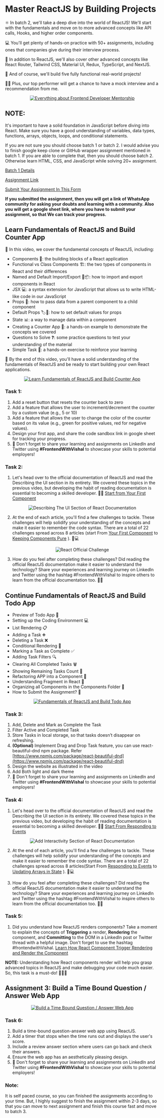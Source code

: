 # Master ReactJS by Building Projects

⚛️ In batch 2, we'll take a deep dive into the world of ReactJS! We'll start with the fundamentals and move on to more advanced concepts like API calls, Hooks, and higher order components.

💻 You'll get plenty of hands-on practice with 50+ assignments, including ones that companies give during their interview process.

🌟 In addition to ReactJS, we'll also cover other advanced concepts like React Router, Tailwind CSS, Material UI, Redux, TypeScript, and NextJS.

🎨 And of course, we'll build five fully functional real-world projects!

👨‍💼 Plus, our top performer will get a chance to have a mock interview and a recommendation from me.

<div align="center">
  <a href="https://www.youtube.com/watch?v=F6WT-EwTBt4">
    <img src="https://img.youtube.com/vi/F6WT-EwTBt4/0.jpg" alt="Everything about Frontend Developer Mentorship" />
  </a>
</div>


## **NOTE:**

It's important to have a solid foundation in JavaScript before diving into React. Make sure you have a good understanding of variables, data types, functions, arrays, objects, loops, and conditional statements.

If you are not sure you should choose batch 1 or batch 2. I would advise you to finish google keep clone or GitHub wrapper assignment mentioned in batch 1. If you are able to complete that, then you should choose batch 2. Otherwise learn HTML, CSS, and JavaScript while solving 20+ assignment.

[Batch 1 Details](https://www.notion.so/Frontend-Developer-Essential-Course-209fe03307eb484bb49ea6134dac4266)

[Assignment Link](https://www.notion.so/Mastering-the-JavaScript-Language-From-Basics-to-Advanced-afc1f82af2454d4492ff96cec939aaeb)

[Submit Your Assignment In This Form](https://docs.google.com/forms/d/e/1FAIpQLScXfNlUz2a0XkZJ7uDOG4yEKwMi1QmrYW7wxWj0KPH8sAP76Q/viewform)

**If you submitted the assignment, then you will get a link of WhatsApp community for asking your doubts and learning with a community.
Also you will get a google sheet link, where you have to submit your assignment, so that We can track your progress.**

## Learn Fundamentals of ReactJS and Build Counter App

🎥 In this video, we cover the fundamental concepts of ReactJS, including:

- Components 🧩: the building blocks of a React application
- Functional vs Class Components 🏗️: the two types of components in React and their differences
- Named and Default Import/Export 📡📦: how to import and export components in React
- JSX 💻: a syntax extension for JavaScript that allows us to write HTML-like code in our JavaScript
- Props 🎁: how to pass data from a parent component to a child component
- Default Props 🏷️🎁: how to set default values for props
- State 📊: a way to manage data within a component
- Creating a Counter App 🔢: a hands-on example to demonstrate the concepts we covered
- Questions to Solve ❓: some practice questions to test your understanding of the material
- Simple Task 🤏: a hands-on exercise to reinforce your learning

🚀 By the end of this video, you'll have a solid understanding of the fundamentals of ReactJS and be ready to start building your own React applications.

<div align="center">
  <a href="https://www.youtube.com/watch?v=ddCoFFqLo-g">
    <img src="https://img.youtube.com/vi/ddCoFFqLo-g/0.jpg" alt="Learn Fundamentals of ReactJS and Build Counter App" />
  </a>
</div>

### Task 1:

1. Add a reset button that resets the counter back to zero
2. Add a feature that allows the user to increment/decrement the counter by a custom value (e.g., 5 or 10)
3. Add a feature that allows the user to change the color of the counter based on its value (e.g., green for positive values, red for negative values).
4. Design your first app, and share the code sandbox link in google sheet for tracking your progress.
5. 🚀 Don't forget to share your learning and assignments on LinkedIn and Twitter using **#FrontendWithVishal** to showcase your skills to potential employers!

### Task 2:

1. Let's head over to the official documentation of ReactJS and read the Describing the UI section in its entirety. We covered these topics in the previous video, but developing the habit of reading documentation is essential to becoming a skilled developer. 📖🤓 [Start from Your First Component](https://react.dev/learn/your-first-component)

<div align="center">
    <img src="./Assets/describing-the-ui.png" alt="Describing The UI Section of React Documentation" />
</div> 

2. At the end of each article, you'll find a few challenges to tackle. These challenges will help solidify your understanding of the concepts and make it easier to remember the code syntax. There are a total of 22 challenges spread across 8 articles (start From [Your First Component](https://react.dev/learn/your-first-component) to [Keeping Components Pure](https://react.dev/learn/keeping-components-pure) ). 🧐💻

<div align="center">
    <img src="./Assets/react-official-challenge.png" alt="React Official Challenge" />
</div> 

3. How do you feel after completing these challenges? Did reading the official ReactJS documentation make it easier to understand the technology? Share your experiences and learning journey on LinkedIn and Twitter using the hashtag #FrontendWithVishal to inspire others to learn from the official documentation too. 🤝🚀

## Continue Fundamentals of ReactJS and Build Todo App

- Preview of Todo App 📝
- Setting up the Coding Environment 💻
- List Rendering 📋
- Adding a Task ➕
- Deleting a Task ❌
- Conditional Rendering 🤔
- Marking a Task as Complete ✅
- Adding Task Filters 🔍
- Clearing All Completed Tasks 🗑️
- Showing Remaining Tasks Count 🔢
- Refactoring APP into a Component 🔄
- Understanding Fragment in React 🧩
- Organizing all Components in the Components Folder 📁
- How to Submit the Assignment? 📩

<div align="center">
  <a href="https://www.youtube.com/watch?v=lLpdRMaDVQc">
    <img src="https://img.youtube.com/vi/lLpdRMaDVQc/0.jpg" alt="Fundamentals of ReactJS and Build Todo App" />
  </a>
</div>

### Task 3:

1. Add, Delete and Mark as Complete the Task
2. Filter Active and Completed Task
3. Store Tasks in local storage, so that tasks doesn’t disappear on refreshing.
4. **(Optional)** Implement Drag and Drop Task feature, you can use react-beautiful-dnd npm package. Refer [https://www.npmjs.com/package/react-beautiful-dnd](https://www.npmjs.com/package/react-beautiful-dnd)
5. Design the website as illustrated in the video
6. Add Both light and dark theme
7. 🚀 Don't forget to share your learning and assignments on LinkedIn and Twitter using **#FrontendWithVishal** to showcase your skills to potential employers!

### Task 4:

1. Let's head over to the official documentation of ReactJS and read the Describing the UI section in its entirety. We covered these topics in the previous video, but developing the habit of reading documentation is essential to becoming a skilled developer. 📖🤓 [Start From Responding to Events](https://react.dev/learn/responding-to-events)

<div align="center">
    <img src="./Assets/add-interactivity.png" alt="Add Interactivity Section of React Documentation" />
</div>
    
2. At the end of each article, you'll find a few challenges to tackle. These challenges will help solidify your understanding of the concepts and make it easier to remember the code syntax. There are a total of 22 challenges spread across 8 articles(Start From  [Responding to Events](https://react.dev/learn/responding-to-events) to [Updating Arrays in State](https://react.dev/learn/updating-arrays-in-state) ). 🧐💻

3. How do you feel after completing these challenges? Did reading the official ReactJS documentation make it easier to understand the technology? Share your experiences and learning journey on LinkedIn and Twitter using the hashtag #FrontendWithVishal to inspire others to learn from the official documentation too. 🤝🚀

### Task 5:

1. Did you understand how ReactJS renders components? Take a moment to explain the concepts of **Triggering** a render, **Rendering** the component, and **Committing** to the DOM in a LinkedIn post or Twitter thread with a helpful image. Don't forget to use the hashtag #frontendwithVishal. [Learn How React Component Trigger Rendering and Render the Component](https://react.dev/learn/render-and-commit)
    
**NOTE:** Understanding how React components render will help you grasp advanced topics in ReactJS and make debugging your code much easier. So, this task is a must-do! 🤔👨‍💻

## Assignment 3: Build a Time Bound Question / Answer Web App

<div align="center">
  <a href="https://www.youtube.com/watch?v=B4vhIfcm5TY">
    <img src="https://img.youtube.com/vi/B4vhIfcm5TY/0.jpg" alt="Build a Time Bound Question / Answer Web App" />
  </a>
</div>

### Task 6:

1. Build a time-bound question-answer web app using ReactJS.
2. Add a timer that stops when the time runs out and displays the user's score.
3. Include a review answer section where users can go back and check their answers.
4. Ensure the web app has an aesthetically pleasing design.
5. 🚀 Don't forget to share your learning and assignments on LinkedIn and Twitter using **#FrontendWithVishal** to showcase your skills to potential employers!

### Note:

It is self paced course, so you can finished the assignments according to your time. But, I highly suggest to finish the assignment within 2-3 days, so that you can move to next assignment and finish this course fast and move to batch 3.
